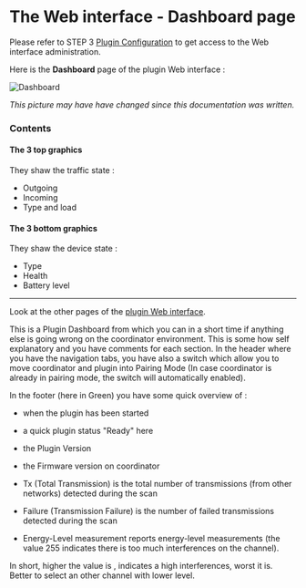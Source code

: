 # The Web interface - Dashboard page

Please refer to STEP 3 [Plugin Configuration](Plugin_Configuration.md) to get access to the Web interface administration.

Here is the __Dashboard__ page of the plugin Web interface :

![Dashboard](Images/EN_WebUI-Dashboard.png)

*This picture may have have changed since this documentation was written.*

### Contents

#### The 3 top graphics

They shaw the traffic state :
* Outgoing
* Incoming
* Type and load

#### The 3 bottom graphics

They shaw the device state :
* Type
* Health
* Battery level

------------------------------------------------
Look at the other pages of the [plugin Web interface](Readme.md#plugins-web-interface).


This is a Plugin Dashboard from which you can in a short time if anything else is going wrong on the coordinator environment.
This is some how self explanatory and you have comments for each section.
In the header where you have the navigation tabs, you have also a switch which allow you to move coordinator and plugin into Pairing Mode (In case coordinator is already in pairing mode, the switch will automatically enabled).

In the footer (here in Green) you have some quick overview of :
* when the plugin has been started
* a quick plugin status "Ready" here
* the Plugin Version
* the Firmware version on coordinator

* Tx (Total Transmission) is the total number of transmissions (from other networks) detected during the scan
* Failure (Transmission Failure) is the number of failed transmissions detected during the scan
* Energy-Level measurement reports energy-level measurements (the value 255 indicates there is too much interferences on the channel).

In short, higher the value is , indicates a high interferences, worst it is. Better to select an other channel with lower level.
